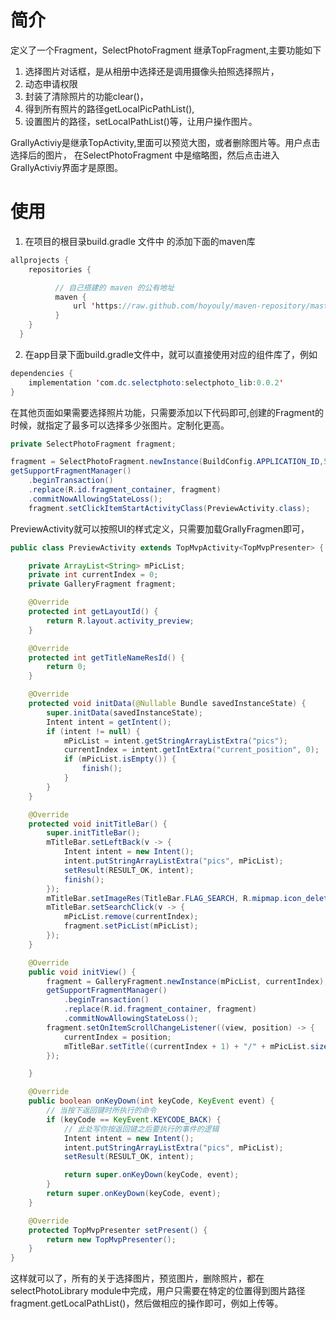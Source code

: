 # 简介
定义了一个Fragment，SelectPhotoFragment 继承TopFragment,主要功能如下
1. 选择图片对话框，是从相册中选择还是调用摄像头拍照选择照片，
2. 动态申请权限
3. 封装了清除照片的功能clear()，
4. 得到所有照片的路径getLocalPicPathList(),
5. 设置图片的路径，setLocalPathList()等，让用户操作图片。

GrallyActiviy是继承TopActivity,里面可以预览大图，或者删除图片等。用户点击选择后的图片，
在SelectPhotoFragment 中是缩略图，然后点击进入GrallyActiviy界面才是原图。
# 使用

1. 在项目的根目录build.gradle 文件中 的添加下面的maven库

```java
allprojects {
    repositories {

          // 自己搭建的 maven 的公有地址
          maven {
              url 'https://raw.github.com/hoyouly/maven-repository/master'
          }
    }
  }

```
2. 在app目录下面build.gradle文件中，就可以直接使用对应的组件库了，例如

```java
dependencies {
    implementation 'com.dc.selectphoto:selectphoto_lib:0.0.2'
}
```

在其他页面如果需要选择照片功能，只需要添加以下代码即可,创建的Fragment的时候，就指定了最多可以选择多少张图片。定制化更高。
```java
private SelectPhotoFragment fragment;

fragment = SelectPhotoFragment.newInstance(BuildConfig.APPLICATION_ID,5);
getSupportFragmentManager()
    .beginTransaction()
    .replace(R.id.fragment_container, fragment)
    .commitNowAllowingStateLoss();
    fragment.setClickItemStartActivityClass(PreviewActivity.class);
```

PreviewActivity就可以按照UI的样式定义，只需要加载GrallyFragmen即可，

```java
public class PreviewActivity extends TopMvpActivity<TopMvpPresenter> {

    private ArrayList<String> mPicList;
    private int currentIndex = 0;
    private GalleryFragment fragment;

    @Override
    protected int getLayoutId() {
        return R.layout.activity_preview;
    }

    @Override
    protected int getTitleNameResId() {
        return 0;
    }

    @Override
    protected void initData(@Nullable Bundle savedInstanceState) {
        super.initData(savedInstanceState);
        Intent intent = getIntent();
        if (intent != null) {
            mPicList = intent.getStringArrayListExtra("pics");
            currentIndex = intent.getIntExtra("current_position", 0);
            if (mPicList.isEmpty()) {
                finish();
            }
        }
    }

    @Override
    protected void initTitleBar() {
        super.initTitleBar();
        mTitleBar.setLeftBack(v -> {
            Intent intent = new Intent();
            intent.putStringArrayListExtra("pics", mPicList);
            setResult(RESULT_OK, intent);
            finish();
        });
        mTitleBar.setImageRes(TitleBar.FLAG_SEARCH, R.mipmap.icon_delete);
        mTitleBar.setSearchClick(v -> {
            mPicList.remove(currentIndex);
            fragment.setPicList(mPicList);
        });
    }

    @Override
    public void initView() {
        fragment = GalleryFragment.newInstance(mPicList, currentIndex);
        getSupportFragmentManager()
            .beginTransaction()
            .replace(R.id.fragment_container, fragment)
            .commitNowAllowingStateLoss();
        fragment.setOnItemScrollChangeListener((view, position) -> {
            currentIndex = position;
            mTitleBar.setTitle((currentIndex + 1) + "/" + mPicList.size());
        });

    }

    @Override
    public boolean onKeyDown(int keyCode, KeyEvent event) {
        // 当按下返回键时所执行的命令
        if (keyCode == KeyEvent.KEYCODE_BACK) {
            // 此处写你按返回键之后要执行的事件的逻辑
            Intent intent = new Intent();
            intent.putStringArrayListExtra("pics", mPicList);
            setResult(RESULT_OK, intent);

            return super.onKeyDown(keyCode, event);
        }
        return super.onKeyDown(keyCode, event);
    }

    @Override
    protected TopMvpPresenter setPresent() {
        return new TopMvpPresenter();
    }
}
```

这样就可以了，所有的关于选择图片，预览图片，删除照片，都在selectPhotoLibrary module中完成，用户只需要在特定的位置得到图片路径 fragment.getLocalPathList()，然后做相应的操作即可，例如上传等。
